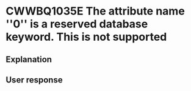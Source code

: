 # CWWBQ1035E The attribute name ''0'' is a reserved database keyword. This is not supported

## Explanation

## User response